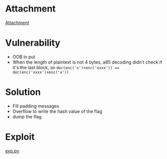 # Attachment

[Attachment](knife.tgz)

# Vulnerability
- OOB in put
- When the length of plaintext is not 4 bytes, a85 decoding didn't check if it's the last block, so `dec(enc('x')+enc('xxxx')) == dec(enc('xxxx')+enc('x'))`

# Solution

- Fill padding messages
- Overflow to write the hash value of the flag
- dump the flag

# Exploit

[exp.py](exp.py)
